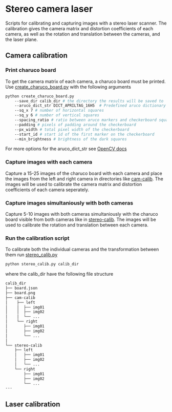 # Stereo camera laser

Scripts for calibrating and capturing images with a stereo laser scanner. 
The calibration gives the camera matrix and distortion coefficients of each camera,
as well as the rotation and translation between the cameras, and the laser plane.

## Camera calibration
### Print charuco board
To get the camera matrix of each camera, a charuco board must be printed. 
Use [create_charuco_board.py](calibration/create_charuco_board.py) with the following arguments
```bash
python create_charuco_board.py 
	--save_dir calib_dir # the directory the results will be saved to
	--aruco_dict_str DICT_APRILTAG_16H5  # Predefined aruco dictionary
	--sq_x 7 # number of horizontal squares
	--sq_y 6 # number of vertical squares
	--spacing_ratio # ratio between aruco markers and checkerboard squares
	--padding # pixels of padding around the checkerboard
	--px_width # total pixel width of the checkerboard
	--start_id # start id of the first marker on the checkerboard
	--min_brightness # brightness of the dark squares
```
For more options for the aruco_dict_str see [OpenCV docs](https://docs.opencv.org/3.4/d9/d6a/group__aruco.html#ggac84398a9ed9dd01306592dd616c2c975a6eb1a3e9c94c7123d8b1904a57193f16) 

### Capture images with each camera
Capture a 15-25 images of the charuco board with each camera and place the images from the left and right camera in 
directories like [cam-calib](calibration/calib-05-01/cam-calib). The images will be used to calibrate the camera matrix and distortion coefficients of each camera seperately.

### Capture images simultaniously with both cameras
Capture 5-10 images with both cameras simultaniously with the charuco board visible from both cameras like in [stereo-calib](calibration/calib-05-01/stereo-calib). The images will be used to calibrate the rotation and translation between each camera.

### Run the calibration script
To calibrate both the individual cameras and the transformation between them run [stereo_calib.py](calibration/stereo_calib.py)
```bash
python stereo_calib.py calib_dir
```
where the calib_dir have the following file structure
```bash
calib_dir
├── board.json
├── board.png
├── cam-calib
│    ├── left
│    │  ├── img01
│    │  ├── img02
│    │  └── ...
│    └── right
│       ├── img01
│       ├── img02
│       └── ...
│
└── stereo-calib
    ├── left
    │   ├── img01
    │   ├── img02
	│   └── ...
    └── right
        ├── img01
        ├── img02
        └── ...
---
```





## Laser calibration
